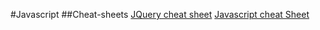 #Javascript
##Cheat-sheets
[JQuery cheat sheet](https://oscarotero.com/jquery/)
[Javascript cheat Sheet](http://wps.aw.com/wps/media/objects/2234/2287950/javascript_refererence.pdf)